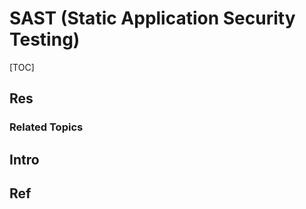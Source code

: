 # SAST (Static Application Security Testing)

[TOC]



## Res
### Related Topics



## Intro



## Ref

